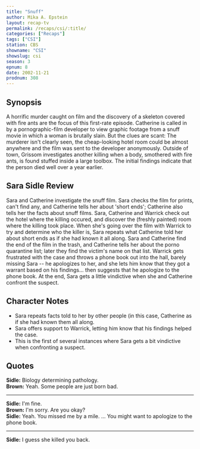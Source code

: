 ```yaml
---
title: "Snuff"
author: Mika A. Epstein
layout: recap-tv
permalink: /recaps/csi/:title/
categories: ["Recaps"]
tags: ["CSI"]
station: CBS
showname: "CSI"
showslug: csi
season: 3
epnum: 8
date: 2002-11-21
prodnum: 308  
---
```


## Synopsis

A horrific murder caught on film and the discovery of a skeleton covered with fire ants are the focus of this first-rate episode. Catherine is called in by a pornographic-film developer to view graphic footage from a snuff movie in which a woman is brutally slain. But the clues are scant: The murderer isn't clearly seen, the cheap-looking hotel room could be almost anywhere and the film was sent to the developer anonymously. Outside of town, Grissom investigates another killing when a body, smothered with fire ants, is found stuffed inside a large toolbox. The initial findings indicate that the person died well over a year earlier.

## Sara Sidle Review

Sara and Catherine investigate the snuff film. Sara checks the film for prints, can't find any, and Catherine tells her about 'short ends'; Catherine also tells her the facts about snuff films. Sara, Catherine and Warrick check out the hotel where the killing occured, and discover the (freshly painted) room where the killing took place. When she's going over the film with Warrick to try and determine who the killer is, Sara repeats what Catherine told her about short ends as if she had known it all along. Sara and Catherine find the end of the film in the trash, and Catherine tells her about the porno quarantine list; later they find the victim's name on that list. Warrick gets frustrated with the case and throws a phone book out into the hall, barely missing Sara -- he apologizes to her, and she lets him know that they got a warrant based on his findings... then suggests that he apologize to the phone book. At the end, Sara gets a little vindictive when she and Catherine confront the suspect.

## Character Notes

* Sara repeats facts told to her by other people (in this case, Catherine as if she had known them all along.  
* Sara offers support to Warrick, letting him know that his findings helped the case.  
* This is the first of several instances where Sara gets a bit vindictive when confronting a suspect.

## Quotes

**Sidle:** Biology determining pathology.  
**Brown:** Yeah. Some people are just born bad.  

- - -

**Sidle:** I'm fine.  
**Brown:** I'm sorry. Are you okay?  
**Sidle:** Yeah. You missed me by a mile. ... You might want to apologize to the phone book.  

- - -

**Sidle:** I guess she killed you back.

